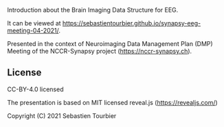Introduction about the Brain Imaging Data Structure for EEG.

It can be viewed at https://sebastientourbier.github.io/synapsy-eeg-meeting-04-2021/.

Presented in the context of Neuroimaging Data Management Plan (DMP) Meeting of the NCCR-Synapsy project (https://nccr-synapsy.ch).


## License

CC-BY-4.0 licensed

The presentation is based on MIT licensed reveal.js (https://revealjs.com/)

Copyright (C) 2021 Sebastien Tourbier
